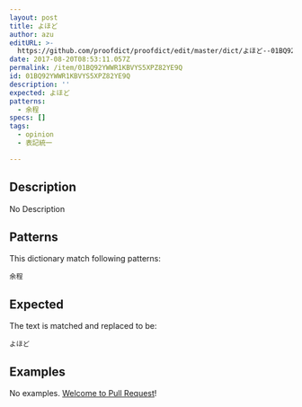 ```yaml
---
layout: post
title: よほど
author: azu
editURL: >-
  https://github.com/proofdict/proofdict/edit/master/dict/よほど--01BQ92YWWR1KBVYS5XPZ82YE9Q.yml
date: 2017-08-20T08:53:11.057Z
permalink: /item/01BQ92YWWR1KBVYS5XPZ82YE9Q
id: 01BQ92YWWR1KBVYS5XPZ82YE9Q
description: ''
expected: よほど
patterns:
  - 余程
specs: []
tags:
  - opinion
  - 表記統一

---
```


## Description

No Description 

## Patterns

This dictionary match following patterns:

    余程

## Expected

The text is matched and replaced to be:

    よほど

## Examples

No examples. [Welcome to Pull Request](https://github.com/proofdict/proofdict/edit/master/dict/よほど--01BQ92YWWR1KBVYS5XPZ82YE9Q.yml)!
